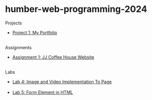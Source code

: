 # humber-web-programming-2024

Projects
<ul>
    <li><a href='https://xentzenith.github.io/humber-web-programming-2024/Projects/1/'>Project 1: My Portfolio</a></li>
    <br>
</ul>

Assignments
<ul>
    <li><a href='https://xentzenith.github.io/humber-web-programming-2024/Assignments/1/'>Assignment 1: JJ Coffee House Website</a></li>
    <br>
</ul>

Labs
<ul>
    <li><a href='https://xentzenith.github.io/humber-web-programming-2024/Labs/4/'>Lab 4: Image and Video Implementation To Page</a></li>
    <br>
    <li><a href='https://xentzenith.github.io/humber-web-programming-2024/Labs/5/'>Lab 5: Form Element in HTML</a></li>
    <br>
</ul>